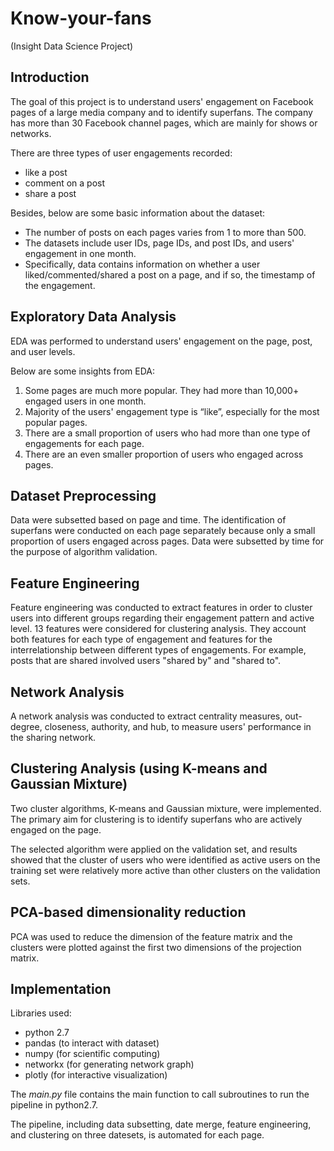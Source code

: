 # Know-your-fans
(Insight Data Science Project)

## Introduction
The goal of this project is to understand users' engagement on Facebook pages of a large media company and to identify superfans. The company has more than 30 Facebook channel pages, which are mainly for shows or networks. 

There are three types of user engagements recorded: 
* like a post
* comment on a post
* share a post

Besides, below are some basic information about the dataset:
* The number of posts on each pages varies from 1 to more than 500.
* The datasets include user IDs, page IDs, and post IDs, and users' engagement in one month. 
* Specifically, data contains information on whether a user liked/commented/shared a post on a page, and if so, the timestamp of the engagement.

## Exploratory Data Analysis

EDA was performed to understand users' engagement on the page, post, and user levels. 

Below are some insights from EDA:
1. Some pages are much more popular. They had more than 10,000+ engaged users in one month.
2. Majority of the users' engagement type is “like”, especially for the most popular pages.
3. There are a small proportion of users who had more than one type of engagements for each page.
4. There are an even smaller proportion of users who engaged across pages.

## Dataset Preprocessing

Data were subsetted based on page and time. The identification of superfans were conducted on each page separately because only a small proportion of users engaged across pages. Data were subsetted by time for the purpose of algorithm validation.

## Feature Engineering

Feature engineering was conducted to extract features in order to cluster users into different groups regarding their engagement pattern and active level. 13 features were considered for clustering analysis. They account both features for each type of engagement and features for the interrelationship between different types of engagements. For example, posts that are shared involved users "shared by" and "shared to". 

## Network Analysis

A network analysis was conducted to extract centrality measures, out-degree, closeness, authority, and hub, to measure users' performance in the sharing network.

## Clustering Analysis (using K-means and Gaussian Mixture)

Two cluster algorithms, K-means and Gaussian mixture, were implemented. The primary aim for clustering is to identify superfans who are actively engaged on the page. 

The selected algorithm were applied on the validation set, and results showed that the cluster of users who were identified as active users on the training set were relatively more active than other clusters on the validation sets.

## PCA-based dimensionality reduction
PCA was used to reduce the dimension of the feature matrix and the clusters were plotted against the first two dimensions of the projection matrix.


## Implementation
Libraries used:
* python 2.7
* pandas (to interact with dataset)
* numpy (for scientific computing)
* networkx (for generating network graph)
* plotly (for interactive visualization)


The _main.py_ file contains the main function to call subroutines to run the pipeline in python2.7. 

The pipeline, including data subsetting, date merge, feature engineering, and clustering on three datesets, is automated for each page.
